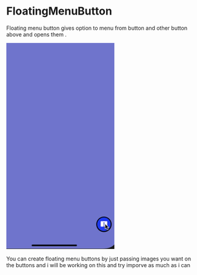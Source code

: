 # FloatingMenuButton
Floating menu button gives option to menu from button and other button above and opens them .

![](floatingmenubutton.gif)

You can create floating menu buttons by just passing images you want on the buttons and i will be working on this and try imporve as much as i can
